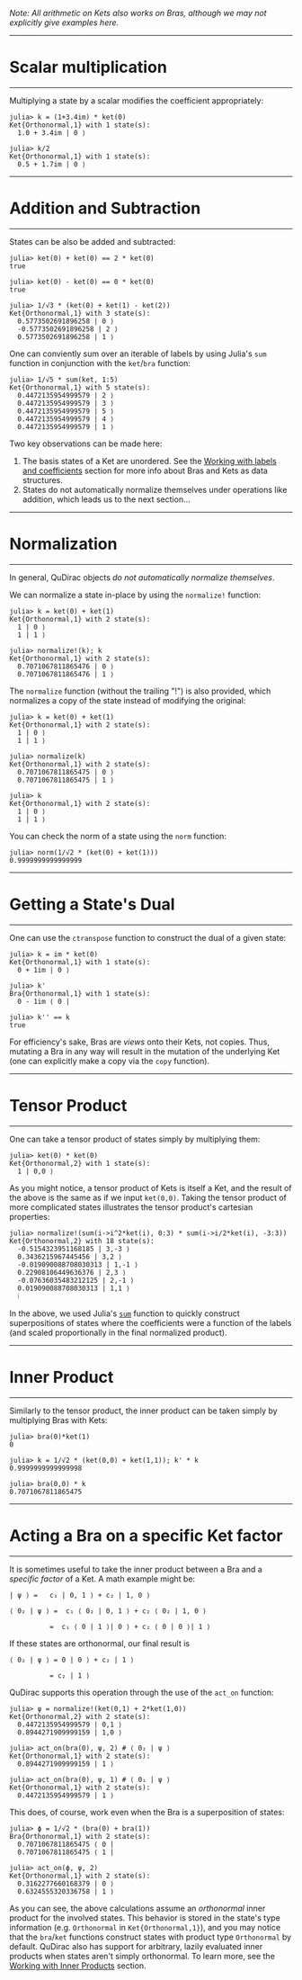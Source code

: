 *Note: All arithmetic on Kets also works on Bras, although we may not explicitly give examples here.*

---
# Scalar multiplication
---

Multiplying a state by a scalar modifies the coefficient appropriately:

```
julia> k = (1+3.4im) * ket(0)
Ket{Orthonormal,1} with 1 state(s):
  1.0 + 3.4im | 0 ⟩

julia> k/2
Ket{Orthonormal,1} with 1 state(s):
  0.5 + 1.7im | 0 ⟩
```

---
# Addition and Subtraction
---

States can be also be added and subtracted:

```
julia> ket(0) + ket(0) == 2 * ket(0)
true

julia> ket(0) - ket(0) == 0 * ket(0)
true

julia> 1/√3 * (ket(0) + ket(1) - ket(2))
Ket{Orthonormal,1} with 3 state(s):
  0.5773502691896258 | 0 ⟩
  -0.5773502691896258 | 2 ⟩
  0.5773502691896258 | 1 ⟩
```

One can conviently sum over an iterable of labels by using Julia's `sum` function in conjunction with the `ket`/`bra` function:

```
julia> 1/√5 * sum(ket, 1:5)
Ket{Orthonormal,1} with 5 state(s):
  0.4472135954999579 | 2 ⟩
  0.4472135954999579 | 3 ⟩
  0.4472135954999579 | 5 ⟩
  0.4472135954999579 | 4 ⟩
  0.4472135954999579 | 1 ⟩
```

Two key observations can be made here: 

1. The basis states of a Ket are unordered. See the [Working with labels and coefficients](labels_and_coeffs.md) section for more info about Bras and Kets as data structures.
2. States do not automatically normalize themselves under operations like addition, which leads us to the next section...

---
# Normalization
---

In general, QuDirac objects *do not automatically normalize themselves*.

We can normalize a state in-place by using the `normalize!` function:

```
julia> k = ket(0) + ket(1)
Ket{Orthonormal,1} with 2 state(s):
  1 | 0 ⟩
  1 | 1 ⟩

julia> normalize!(k); k
Ket{Orthonormal,1} with 2 state(s):
  0.7071067811865476 | 0 ⟩
  0.7071067811865476 | 1 ⟩
```

The `normalize` function (without the trailing "!") is also provided, which normalizes a copy of the state instead of modifying the original:

```
julia> k = ket(0) + ket(1)
Ket{Orthonormal,1} with 2 state(s):
  1 | 0 ⟩
  1 | 1 ⟩

julia> normalize(k)
Ket{Orthonormal,1} with 2 state(s):
  0.7071067811865475 | 0 ⟩
  0.7071067811865475 | 1 ⟩

julia> k
Ket{Orthonormal,1} with 2 state(s):
  1 | 0 ⟩
  1 | 1 ⟩
```

You can check the norm of a state using the `norm` function:

```
julia> norm(1/√2 * (ket(0) + ket(1)))
0.9999999999999999
```

---
# Getting a State's Dual
---

One can use the `ctranspose` function to construct the dual of a given state:

```
julia> k = im * ket(0)
Ket{Orthonormal,1} with 1 state(s):
  0 + 1im | 0 ⟩

julia> k'
Bra{Orthonormal,1} with 1 state(s):
  0 - 1im ⟨ 0 |
  
julia> k'' == k
true
```

For efficiency's sake, Bras are *views* onto their Kets, not copies. Thus, mutating a Bra in any way will result in the mutation of the underlying Ket (one can explicitly make a copy via the `copy` function).

---
# Tensor Product
---

One can take a tensor product of states simply by multiplying them:

```
julia> ket(0) * ket(0)
Ket{Orthonormal,2} with 1 state(s):
  1 | 0,0 ⟩
```

As you might notice, a tensor product of Kets is itself a Ket, and the result
of the above is the same as if we input `ket(0,0)`. Taking the tensor product of 
more complicated states illustrates the tensor product's cartesian properties:

```
julia> normalize!(sum(i->i^2*ket(i), 0:3) * sum(i->i/2*ket(i), -3:3))
Ket{Orthonormal,2} with 18 state(s):
  -0.5154323951168185 | 3,-3 ⟩
  0.3436215967445456 | 3,2 ⟩
  -0.019090088708030313 | 1,-1 ⟩
  0.22908106449636376 | 2,3 ⟩
  -0.07636035483212125 | 2,-1 ⟩
  0.019090088708030313 | 1,1 ⟩
  ⁞
```

In the above, we used Julia's [`sum`](http://julia.readthedocs.org/en/latest/stdlib/collections/?highlight=sum#Base.sum) function to quickly construct superpositions of states where the coefficients were a function of the labels (and scaled proportionally in the final normalized product). 

---
# Inner Product
---

Similarly to the tensor product, the inner product can be taken simply by multiplying Bras with Kets:

```
julia> bra(0)*ket(1)
0

julia> k = 1/√2 * (ket(0,0) + ket(1,1)); k' * k
0.9999999999999998

julia> bra(0,0) * k
0.7071067811865475
```

---
# Acting a Bra on a specific Ket factor
---

It is sometimes useful to take the inner product between a Bra and a *specific factor* of a Ket.
A math example might be:

```
| ψ ⟩ =   c₁ | 0, 1 ⟩ + c₂ | 1, 0 ⟩

⟨ 0₂ | ψ ⟩ =  c₁ ⟨ 0₂ | 0, 1 ⟩ + c₂ ⟨ 0₂ | 1, 0 ⟩

          =  c₁ ⟨ 0 | 1 ⟩| 0 ⟩ + c₂ ⟨ 0 | 0 ⟩| 1 ⟩
```

If these states are orthonormal, our final result is

```
⟨ 0₂ | ψ ⟩ = 0 | 0 ⟩ + c₂ | 1 ⟩ 
          
          = c₂ | 1 ⟩ 
```

QuDirac supports this operation through the use of the `act_on` function:

```
julia> ψ = normalize!(ket(0,1) + 2*ket(1,0))
Ket{Orthonormal,2} with 2 state(s):
  0.4472135954999579 | 0,1 ⟩
  0.8944271909999159 | 1,0 ⟩

julia> act_on(bra(0), ψ, 2) # ⟨ 0₂ | ψ ⟩
Ket{Orthonormal,1} with 2 state(s):
  0.8944271909999159 | 1 ⟩

julia> act_on(bra(0), ψ, 1) # ⟨ 0₁ | ψ ⟩
Ket{Orthonormal,1} with 2 state(s):
  0.4472135954999579 | 1 ⟩
```

This does, of course, work even when the Bra is a superposition of states:

```
julia> ϕ = 1/√2 * (bra(0) + bra(1))
Bra{Orthonormal,1} with 2 state(s):
  0.7071067811865475 ⟨ 0 |
  0.7071067811865475 ⟨ 1 |

julia> act_on(ϕ, ψ, 2)
Ket{Orthonormal,1} with 2 state(s):
  0.3162277660168379 | 0 ⟩
  0.6324555320336758 | 1 ⟩
```

As you can see, the above calculations assume an *orthonormal* inner product for the involved states. This behavior is stored in the state's type information (e.g. `Orthonormal` in `Ket{Orthonormal,1}`), and you may notice that the `bra`/`ket` functions construct states with product type `Orthonormal` by default. QuDirac also has support for arbitrary, lazily evaluated inner products when states aren't simply orthonormal. To learn more, see the [Working with Inner Products](inner_products.md) section.


